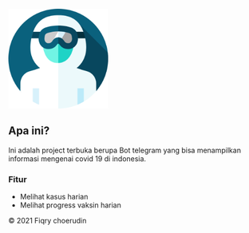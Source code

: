 <span align="center"><img width="200px" height="200px" src="./assets/Logo.png"></span>
## Apa ini?
Ini adalah project terbuka berupa Bot telegram yang bisa menampilkan informasi mengenai covid 19 di indonesia.
### Fitur
- Melihat kasus harian
- Melihat progress vaksin harian

© 2021 Fiqry choerudin
